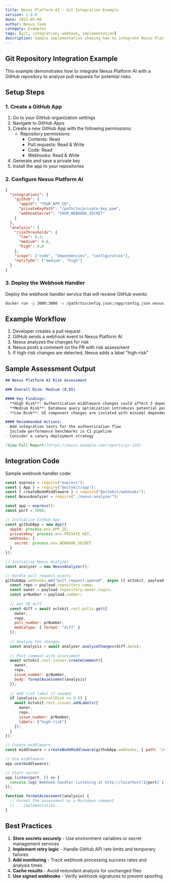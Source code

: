 ```yaml
---
title: Nexus Platform AI - Git Integration Example
version: 1.0.0
date: 2025-05-08
author: Nexus Team
category: Examples
tags: [git, integration, webhook, implementation]
description: Sample implementation showing how to integrate Nexus Platform AI with Git repositories.
---
```


## Git Repository Integration Example

This example demonstrates how to integrate Nexus Platform AI with a GitHub repository to analyze pull requests for potential risks.

## Setup Steps

### 1. Create a GitHub App

1. Go to your GitHub organization settings
2. Navigate to GitHub Apps
3. Create a new GitHub App with the following permissions:
   - Repository permissions:
     - Contents: Read
     - Pull requests: Read & Write
     - Code: Read
     - Webhooks: Read & Write
4. Generate and save a private key
5. Install the app to your repositories

### 2. Configure Nexus Platform AI

```json
{
  "integrations": {
    "github": {
      "appId": "YOUR_APP_ID",
      "privateKeyPath": "/path/to/private-key.pem",
      "webhookSecret": "YOUR_WEBHOOK_SECRET"
    }
  },
  "analysis": {
    "riskThresholds": {
      "low": 0.3,
      "medium": 0.6,
      "high": 0.8
    },
    "scope": ["code", "dependencies", "configuration"],
    "notifyOn": ["medium", "high"]
  }
}
```

### 3. Deploy the Webhook Handler

Deploy the webhook handler service that will receive GitHub events:

```bash
docker run -p 3000:3000 -v /path/to/config.json:/app/config.json nexus-platform-ai/webhook-handler
```

## Example Workflow

1. Developer creates a pull request
2. GitHub sends a webhook event to Nexus Platform AI
3. Nexus analyzes the changes for risk
4. Nexus posts a comment on the PR with risk assessment
5. If high-risk changes are detected, Nexus adds a label "high-risk"

## Sample Assessment Output

```markdown
## Nexus Platform AI Risk Assessment

### Overall Risk: Medium (0.65)

#### Key Findings:
- **High Risk**: Authentication middleware changes could affect 3 dependent services
- **Medium Risk**: Database query optimization introduces potential performance regression
- **Low Risk**: UI component changes are isolated with minimal dependencies

#### Recommended Actions:
- Add integration tests for the authentication flow
- Include performance benchmarks in CI pipeline
- Consider a canary deployment strategy

[View Full Report](https://nexus.example.com/reports/pr-123)
```

## Integration Code

Sample webhook handler code:

```javascript
const express = require("express");
const { App } = require("@octokit/app");
const { createNodeMiddleware } = require("@octokit/webhooks");
const NexusAnalyzer = require("./nexus-analyzer");

const app = express();
const port = 3000;

// Initialize GitHub App
const githubApp = new App({
  appId: process.env.APP_ID,
  privateKey: process.env.PRIVATE_KEY,
  webhooks: {
    secret: process.env.WEBHOOK_SECRET
  }
});

// Initialize Nexus Analyzer
const analyzer = new NexusAnalyzer();

// Handle pull request events
githubApp.webhooks.on("pull_request.opened", async ({ octokit, payload }) => {
  const repo = payload.repository.name;
  const owner = payload.repository.owner.login;
  const prNumber = payload.number;
  
  // Get PR diff
  const diff = await octokit.rest.pulls.get({
    owner,
    repo,
    pull_number: prNumber,
    mediaType: { format: "diff" }
  });
  
  // Analyze the changes
  const analysis = await analyzer.analyzeChanges(diff.data);
  
  // Post comment with assessment
  await octokit.rest.issues.createComment({
    owner,
    repo,
    issue_number: prNumber,
    body: formatAssessment(analysis)
  });
  
  // Add risk label if needed
  if (analysis.overallRisk >= 0.8) {
    await octokit.rest.issues.addLabels({
      owner,
      repo,
      issue_number: prNumber,
      labels: ["high-risk"]
    });
  }
});

// Create middleware
const middleware = createNodeMiddleware(githubApp.webhooks, { path: "/webhook" });

// Use middleware
app.use(middleware);

// Start server
app.listen(port, () => {
  console.log(`Webhook handler listening at http://localhost:${port}`);
});

function formatAssessment(analysis) {
  // Format the assessment as a Markdown comment
  // ...implementation...
}
```

## Best Practices

1. **Store secrets securely** - Use environment variables or secret management services
2. **Implement retry logic** - Handle GitHub API rate limits and temporary failures
3. **Add monitoring** - Track webhook processing success rates and analysis times
4. **Cache results** - Avoid redundant analysis for unchanged files
5. **Use signed webhooks** - Verify webhook signatures to prevent spoofing
